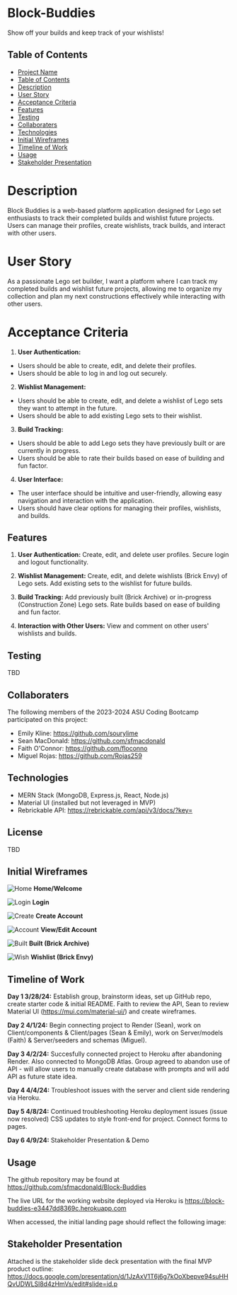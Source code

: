 # Block-Buddies
Show off your builds and keep track of your wishlists!

## Table of Contents

- [Project Name](#Block-Buddies)
- [Table of Contents](#table-of-contents)
- [Description](#description)
- [User Story](#user-story)
- [Acceptance Criteria](#acceptance-criteria)
- [Features](#features)
- [Testing](#testing)
- [Collaboraters](#collaboraters)
- [Technologies](#technologies)
- [Initial Wireframes](#initial-wireframes)
- [Timeline of Work](#timeline-of-work)
- [Usage](#usage)
- [Stakeholder Presentation](#stakeholder-presentation)

# Description

Block Buddies is a web-based platform application designed for Lego set enthusiasts to track their completed builds and wishlist future projects. Users can manage their profiles, create wishlists, track builds, and interact with other users.

# User Story

As a passionate Lego set builder, I want a platform where I can track my completed builds and wishlist future projects, allowing me to organize my collection and plan my next constructions effectively while interacting with other users.

# Acceptance Criteria

1. **User Authentication:**
- Users should be able to create, edit, and delete their profiles.
- Users should be able to log in and log out securely.

2. **Wishlist Management:**
- Users should be able to create, edit, and delete a wishlist of Lego sets they want to attempt in the future.
- Users should be able to add existing Lego sets to their wishlist.

3. **Build Tracking:**
- Users should be able to add Lego sets they have previously built or are currently in progress.
- Users should be able to rate their builds based on ease of building and fun factor.

4. **User Interface:**
- The user interface should be intuitive and user-friendly, allowing easy navigation and interaction with the application.
- Users should have clear options for managing their profiles, wishlists, and builds.

## Features

1. **User Authentication:** Create, edit, and delete user profiles. Secure login and logout functionality.

2. **Wishlist Management:** Create, edit, and delete wishlists (Brick Envy) of Lego sets. Add existing sets to the wishlist for future builds.

3. **Build Tracking:** Add previously built (Brick Archive) or in-progress (Construction Zone) Lego sets. Rate builds based on ease of building and fun factor.

4. **Interaction with Other Users:** View and comment on other users' wishlists and builds.

## Testing
TBD

## Collaboraters

The following members of the 2023-2024 ASU Coding Bootcamp participated on this project:
- Emily Kline: https://github.com/sourylime
- Sean MacDonald: https://github.com/sfmacdonald
- Faith O'Connor: https://github.com/floconno
- Miguel Rojas: https://github.com/Rojas259

## Technologies

- MERN Stack (MongoDB, Express.js, React, Node.js)
- Material UI (installed but not leveraged in MVP)
- Rebrickable API: https://rebrickable.com/api/v3/docs/?key=

## License
TBD

## Initial Wireframes

![Home](<./img/Screenshot 2024-04-01 at 7.55.39 PM.png>)
**Home/Welcome**

![Login](<./img/Screenshot 2024-04-01 at 7.56.19 PM.png>)
**Login**

![Create](<./img/Screenshot 2024-04-01 at 7.56.52 PM.png>)
**Create Account**

![Account](<./img/Screenshot 2024-04-01 at 7.57.21 PM.png>)
**View/Edit Account**

![Built](<./img/Screenshot 2024-04-01 at 7.58.14 PM.png>)
**Built (Brick Archive)**

![Wish](<./img/Screenshot 2024-04-01 at 7.57.48 PM.png>)
**Wishlist (Brick Envy)**

## Timeline of Work

**Day 1 3/28/24:** Establish group, brainstorm ideas, set up GitHub repo, create starter code & initial README. Faith to review the API, Sean to review Material UI (https://mui.com/material-ui/) and create wireframes.

**Day 2 4/1/24:** Begin connecting project to Render (Sean), work on Client/components & Client/pages (Sean & Emily), work on Server/models (Faith) & Server/seeders and schemas (Miguel).

**Day 3 4/2/24:** Succesfully connected project to Heroku after abandoning Render. Also connected to MongoDB Atlas. Group agreed to abandon use of API - will allow users to manually create database with prompts and will add API as future state idea.

**Day 4 4/4/24:** Troubleshoot issues with the server and client side rendering via Heroku. 

**Day 5 4/8/24:** Continued troubleshooting Heroku deployment issues (issue now resolved) CSS updates to style front-end for project. Connect forms to pages.

**Day 6 4/9/24:** Stakeholder Presentation & Demo

## Usage

The github repository may be found at https://github.com/sfmacdonald/Block-Buddies

The live URL for the working website deployed via Heroku is https://block-buddies-e3447dd8369c.herokuapp.com

When accessed, the initial landing page should reflect the following image:

## Stakeholder Presentation

Attached is the stakeholder slide deck presentation with the final MVP product outline:
https://docs.google.com/presentation/d/1JzAxV1T6j6g7kOoXbepve94suHHQvUDWLSl8d4zHmVs/edit#slide=id.p
